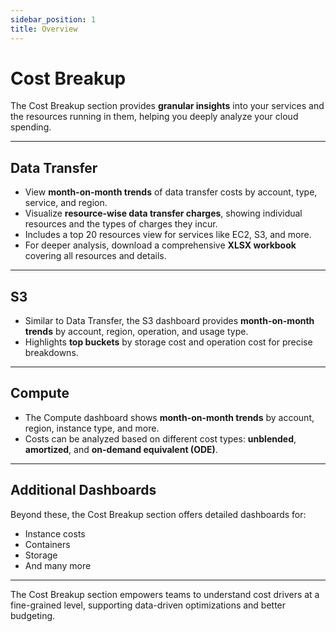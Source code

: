 ```yaml
---
sidebar_position: 1
title: Overview
---
```


# Cost Breakup

The Cost Breakup section provides **granular insights** into your services and the resources running in them, helping you deeply analyze your cloud spending.

---

## Data Transfer

- View **month-on-month trends** of data transfer costs by account, type, service, and region.
- Visualize **resource-wise data transfer charges**, showing individual resources and the types of charges they incur.
- Includes a top 20 resources view for services like EC2, S3, and more.
- For deeper analysis, download a comprehensive **XLSX workbook** covering all resources and details.

---

## S3

- Similar to Data Transfer, the S3 dashboard provides **month-on-month trends** by account, region, operation, and usage type.
- Highlights **top buckets** by storage cost and operation cost for precise breakdowns.

---

## Compute

- The Compute dashboard shows **month-on-month trends** by account, region, instance type, and more.
- Costs can be analyzed based on different cost types: **unblended**, **amortized**, and **on-demand equivalent (ODE)**.

---

## Additional Dashboards

Beyond these, the Cost Breakup section offers detailed dashboards for:

- Instance costs
- Containers
- Storage
- And many more

---

The Cost Breakup section empowers teams to understand cost drivers at a fine-grained level, supporting data-driven optimizations and better budgeting.
